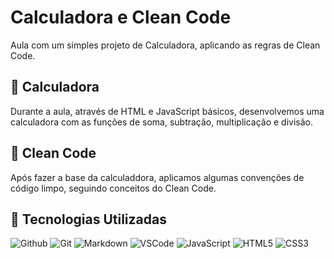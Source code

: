 # Calculadora e Clean Code
Aula com um simples projeto de Calculadora, aplicando as regras de Clean Code.

## :1234: Calculadora
Durante a aula, através de HTML e JavaScript básicos, desenvolvemos uma calculadora com as funções de soma, subtração, multiplicação e divisão.

## :symbols: Clean Code
Após fazer a base da calculaddora, aplicamos algumas convenções de código limpo, seguindo conceitos do Clean Code. 

## :large_blue_diamond: Tecnologias Utilizadas

![Github](https://img.shields.io/badge/GitHub-100000?style=for-the-badge&logo=github&logoColor=white)
![Git](https://img.shields.io/badge/GIT-E44C30?style=for-the-badge&logo=git&logoColor=white)
![Markdown](https://img.shields.io/badge/Markdown-000000?style=for-the-badge&logo=markdown&logoColor=white)
![VSCode](https://img.shields.io/badge/VSCode-0078D4?style=for-the-badge&logo=visual%20studio%20code&logoColor=white)
![JavaScript](https://img.shields.io/badge/JavaScript-F7DF1E?style=for-the-badge&logo=javascript&logoColor=black)
![HTML5](https://img.shields.io/badge/HTML5-E34F26?style=for-the-badge&logo=html5&logoColor=white)
![CSS3](https://img.shields.io/badge/CSS3-1572B6?style=for-the-badge&logo=css3&logoColor=white)
